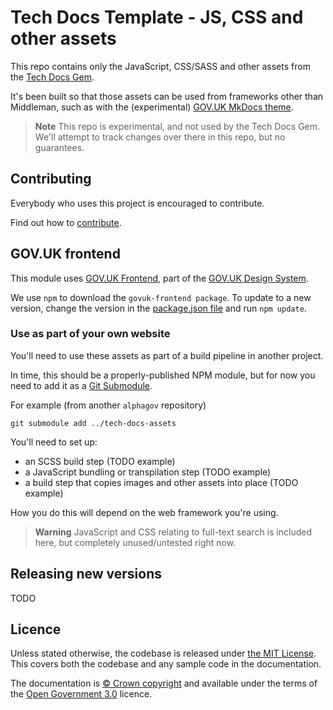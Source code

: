 # Tech Docs Template - JS, CSS and other assets

This repo contains only the JavaScript, CSS/SASS and other assets from the [Tech Docs Gem][tdt-gem].

It's been built so that those assets can be used from frameworks other than Middleman, such as with the (experimental) [GOV.UK MkDocs theme][mkdocs-govuk].

> **Note**
> This repo is experimental, and not used by the Tech Docs Gem.
> We'll attempt to track changes over there in this repo, but no guarantees.

## Contributing

Everybody who uses this project is encouraged to contribute.

Find out how to [contribute](https://tdt-documentation.london.cloudapps.digital/support/#contribute).

## GOV.UK frontend

This module uses [GOV.UK Frontend](https://github.com/alphagov/govuk-frontend), part of the [GOV.UK Design System](https://design-system.service.gov.uk/).

We use `npm` to download the `govuk-frontend package`. To update to a new version, change the version in the [package.json file](package.json) and run `npm update`.

### Use as part of your own website

You'll need to use these assets as part of a build pipeline in another project.

In time, this should be a properly-published NPM module, but for now you need to add it as a [Git Submodule][git-module].

For example (from another `alphagov` repository)

```
git submodule add ../tech-docs-assets
```

You'll need to set up:

* an SCSS build step (TODO example)
* a JavaScript bundling or transpilation step (TODO example)
* a build step that copies images and other assets into place (TODO example)

How you do this will depend on the web framework you're using.

> **Warning**
> JavaScript and CSS relating to full-text search is included here, but completely unused/untested right now.

## Releasing new versions

TODO

## Licence

Unless stated otherwise, the codebase is released under [the MIT License][mit]. This covers both the codebase and any sample code in the documentation.

The documentation is [© Crown copyright][copyright] and available under the terms of the [Open Government 3.0][ogl] licence.

[mit]: LICENCE
[copyright]: http://www.nationalarchives.gov.uk/information-management/re-using-public-sector-information/uk-government-licensing-framework/crown-copyright/
[ogl]: http://www.nationalarchives.gov.uk/doc/open-government-licence/version/3/
[tdt-gem]: https://github.com/alphagov/tech-docs-gem
[mkdocs-govuk]: https://github.com/alphagov/mkdocs-govuk
[git-module]: https://git-scm.com/book/en/v2/Git-Tools-Submodules
